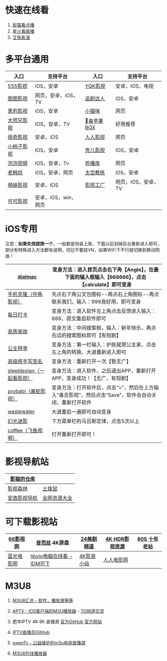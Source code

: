 # 快速在线看

1. [影猫看点播](https://ymck.pro/ "影猫看点播")
2. [星火看直播](https://www.xhzb.tw/tv-show-20000-1.html "星火看直播")
3. [艾兔影漫](https://atym.app/)

# 多平台通用

| **入口**                             | **支持平台**         | **入口**                                        | **支持平台**        |
| ------------------------------------ | -------------------- | ----------------------------------------------- | ------------------- |
| [555影视](https://555kan.net/)       | iOS，安卓            | [YQK影视](https://yqk10.app/)                   | 安卓，IOS，电视     |
| [图图影视](https://tt58.tv/)         | 网页，安卓，iOS，TV  | [追剧达人](https://zjdr.cf/)                    | iOS，安卓           |
| [黑豹影视](http://heib.cc/)          | iOS，安卓            | [小猫咪](http://xmaomi.top/)                    | 网页                |
| [大师兄影视](https://dsxys.pro/app/) | IOS，安卓，TV        | 🍎[毒苹果BOX](https://aming.lanzv.com/b05kso1yd) | 好用推荐            |
| [佩奇影视](http://peiqi.tv/)         | 安卓，iOS            | [人人影视](https://www.renren.pro/)             | 网页                |
| [小柿子影视](https://xszys.com/)     | IOS，安卓            | [壳儿影视](https://keer.app/)                   | IOS，安卓           |
| [泡泡视频](https://www.ppsp.pro)     | IOS，安卓，Tv        | [热播库](https://www.reboku.com/)               | 网页                |
| [老韩综](http://app.hanjulao.com/)   | iOS，安卓，网页      | [太空教练](https://www.tkapp.vip)               | iOS，安卓           |
| [萌妹影视](https://www.dmmd.tv/)     | 安卓，IOS            | [影视工厂](https://www.ysgcapp.com/)            | 网页，IOS，安卓，TV |
| [可可影视](https://kk.xgdsu.cn/#app) | 安卓，iOS，win，网页 |                                                 |                     |

# iOS专用

注意：**如果失效就换一个**，一般都是伪装上架，下载以后划掉后台重新进入即可，部分有特殊进入方法都有说明，切记不要挂VN，如果WiFi下不行就切换到移动网络！

| [dialmac](https://apps.apple.com/cn/app/dialmac/id6476873046) | 变身方法：进入首页点击右下角【Angle】，在最下面的输入框输入【666666】，点击【calculate】即可变身 |
| ------------------------------------------------------------ | ------------------------------------------------------------ |
| [手机克隆（中角影视）](https://apps.apple.com/cn/app/id6449822048) | 先点右下角公文包图标--再点右上角图标--再点联系我们，输入：999真好用，即可变身 |
| [每日打卡](https://apps.apple.com/cn/app/id6448424719)       | 变身方法：进入软件左上角点击反馈进入输入：888，提交重启软件即可 |
| [高质家政](https://apps.apple.com/cn/app/%E9%AB%98%E8%B4%A8%E5%AE%B6%E6%94%BF/id6475075576) | 变身方法：中间搜索框，输入：新年快乐，再点右边的搜索图标即可【有短剧】 |
| [公主特享](https://apps.apple.com/cn/app/id1607685036)       | 变身方法：第一栏输入：护肤就用公主家，点击左上角的转换，大退重新进入即可 |
| [高级感手写签名](https://apps.apple.com/cn/app/id6450496613) | 变身方法：重新打开一次【暂无广】                             |
| [steeldesign（一起看影视）](https://apps.apple.com/cn/app/steeldesign-forgingthefuture/id6474175753) | 变身方法：进入软件，之后退出APP，重新打开APP，变身成功！【无广，有短剧】 |
| [probabi（毒蛇影视）](https://apps.apple.com/cn/app/probabi/id6474487567) | 变身方法：打开软件后，点击“+”，然后在上方输入“毒舌影视”，然后点击“Save”，软件会自动关闭，重新打开软件 |
| [wastewater](https://apps.apple.com/cn/app/wastewater-oxygen-calculation/id6476143257) | 大退重启一遍即可自动变身                                     |
| [幻光迷影](https://apps.apple.com/cn/app/id6476871742)       | 下方菜单栏的马吕斯定律，点击5次以上                          |
| [coffee（飞鱼视频）](https://apps.apple.com/cn/app/coffee-warm-time/id6475595564) | 打开重新打开即可！                                           |

# 影视导航站

| [影猫的仓库](https://ymck.me/)   |                                                              |
| -------------------------------- | ------------------------------------------------------------ |
| [影视森林](https://www.549.tv/)  | [土拨鼠](https://www.tbsdy.com/)                             |
| [安逸影视导航](https://anee.cc/) | [全网资源大全](https://yl158.wss.cc/article/detail/a0eenyliikj) |

# 可下载影视站

| [66影视网](https://www.66yingshi.com/)   | [音范丝](https://www.yinfans.me/) 4K原盘             | [24美剧频道](https://24pindao.tv/) | [4K HDR影视资源](https://www.4khdr.cn/)         | [80S 十年老站](https://y80s.tv/movie/search/) |
| ---------------------------------------- | ---------------------------------------------------- | ---------------------------------- | ----------------------------------------------- | --------------------------------------------- |
| [蓝光电影网](http://www.languangdy.com/) | [libvio电脑在线看 - IDM可下](https://www.libvio.me/) | [4K影音小站](https://4kysxz.top/)  | [人人电影网](https://www.rrdynb.com/index.html) |                                               |

# M3U8

1. [M3U8汇总 - 软件，播放源等等](https://github.com/imDazui/Tvlist-awesome-m3u-m3u8)

2. [APTV - IOS客户端的M3U播放器](https://apps.apple.com/cn/app/aptv/id1630403500) - [TG频道交流](https://t.me/AptvPlayer)

3. 肥羊IPTV 4K 8K 直播源 [官方GitHub](https://github.com/youshandefeiyang/IPTV) [官方网站](https://zb.v1.mk/)

4. [IPTV直播员GitHub](https://github.com/fanmingming/live)

5. [owenTv - 公益维护的m3u电视直播源](https://owen2000wy.github.io/)

6. [M3U8在线播放器](https://m3u8-player.com/)